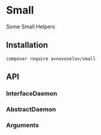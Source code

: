 # Small
Some Small Helpers

## Installation
```
composer require avnovoselov/small
```

## API
### InterfaceDaemon

### AbstractDaemon

### Arguments

